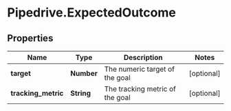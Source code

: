 # Pipedrive.ExpectedOutcome

## Properties

Name | Type | Description | Notes
------------ | ------------- | ------------- | -------------
**target** | **Number** | The numeric target of the goal | [optional] 
**tracking_metric** | **String** | The tracking metric of the goal | [optional] 


